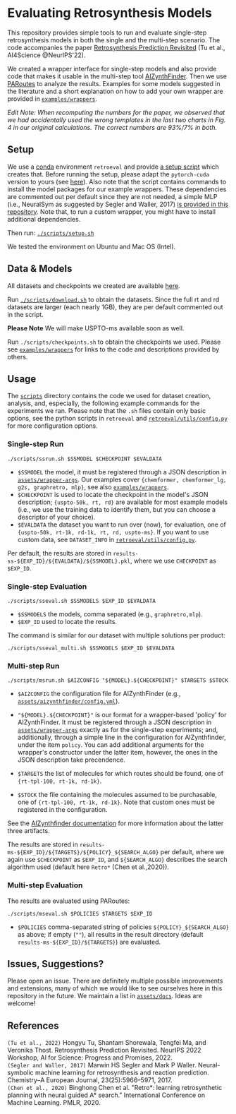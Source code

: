 # Evaluating Retrosynthesis Models

This repository provides simple tools to run and evaluate single-step retrosynthesis models in both the single and the multi-step scenario.
The code accompanies the paper [Retrosynthesis Prediction Revisited](https://openreview.net/pdf?id=kLzFuf4GoC-) (Tu et al., AI4Science @NeurIPS'22).


We created a wrapper interface for single-step models and also provide code that makes it usable in the multi-step tool [AIZynthFinder](https://github.com/MolecularAI/aizynthfinder). Then we use [PARoutes](https://github.com/MolecularAI/PaRoutes) to analyze the results. 
Examples for some models suggested in the literature and a short explanation on how to add your own wrapper are provided in [`examples/wrappers`](examples/wrappers). 

*Edit Note:
When recomputing the numbers for the paper, we observed that we had accidentally used the wrong templates
in the last two charts in Fig. 4 in our original calculations. The correct numbers are 93%/7% in both.*

## Setup 

We use a [conda](https://www.anaconda.com/) environment `retroeval` and provide [a setup script](scripts/setup.sh) which creates that. 
Before running the setup, please adapt the `pytorch-cuda` version to yours (see [here](https://pytorch.org/)). 
Also note that the script contains commands to install the model packages for our example wrappers. 
These dependencies are commented out per default since they are not needed, a simple MLP (i.e., NeuralSym as suggested by Segler and Waller, 2017) [is provided in this repository](examples/models/README.md).
Note that, to run a custom wrapper, you might have to install additional dependencies. 

Then run:
[``./scripts/setup.sh``](scripts/setup.sh)

We tested the environment on Ubuntu and Mac OS (Intel).


## Data & Models

All datasets and checkpoints we created are available [here](http://neurips.s3.us-east.cloud-object-storage.appdomain.cloud/index.html).

Run [``./scripts/download.sh``](scripts/download.sh) to obtain the datasets. Since the full rt and rd datasets are larger (each nearly 1GB), they are per default commented out in the script.

**Please Note**
We will make USPTO-ms available soon as well.

Run ``./scripts/checkpoints.sh`` to obtain the checkpoints we used.
Please see [`examples/wrappers`](examples/wrappers/README.md) for links to the code and descriptions provided by others.
## Usage

The [`scripts`](scripts) directory contains the code we used for dataset creation, analysis, and, especially, the following example commands for the experiments we ran.
Please note that the `.sh` files contain only basic options, see the python scripts in `retroeval` and [`retroeval/utils/config.py`](retroeval/utils/config.py) for more configuration options.
### Single-step Run 
`./scripts/ssrun.sh $SSMODEL $CHECKPOINT $EVALDATA`
  - `$SSMODEL` the model, it must be registered through a JSON description in [`assets/wrapper-args`](assets/wrapper-args). Our examples cover `{chemformer, chemformer_lg, g2s, graphretro, mlp}`, see also [`examples/wrappers`](examples/wrappers/README.md).
  - `$CHECKPOINT` is used to locate the checkpoint in the model's JSON description; `{uspto-50k, rt, rd}` are available for most example models (i.e., we use the training data to identify them, but you can choose a descriptor of your choice). 
  - `$EVALDATA` the dataset you want to run over (now), for evaluation, one of `{uspto-50k, rt-1k, rd-1k, rt, rd, uspto-ms}`. 
  If you want to use custom data, see `DATASET_INFO` in [`retroeval/utils/config.py`](retroeval/utils/config.py).

  Per default, the results are stored in `results-ss-${EXP_ID}/${EVALDATA}/${SSMODEL}.pkl`, where we use `CHECKPOINT` as `$EXP_ID`.
### Single-step Evaluation
`./scripts/sseval.sh $SSMODELS $EXP_ID $EVALDATA `
  - `$SSMODELS` the models, comma separated (e.g., `graphretro,mlp`).
  - `$EXP_ID` used to locate the results. 

The command is similar for our dataset with multiple solutions per product:
 
`./scripts/sseval_multi.sh $SSMODELS $EXP_ID $EVALDATA`

### Multi-step Run
`./scripts/msrun.sh $AIZCONFIG "${MODEL}.${CHECKPOINT}" $TARGETS $STOCK`
  - `$AIZCONFIG` the configuration file for AIZynthFinder (e.g., [`assets/aizynthfinder/config.yml`](assets/aizynthfinder/config.yml)).
  - `"${MODEL}.${CHECKPOINT}"` is our format for a wrapper-based 'policy' for AIZynthFinder. It must be registered through a JSON description in [`assets/wrapper-args`](assets/wrapper-args) exactly as for the single-step experiments; and, additionally, 
through a simple line in the configuration for AIZynthfinder, under the item `policy`. You can add additional arguments for the wrapper's constructor under the latter item, however, the ones in the JSON description take precendence.

  - `$TARGETS` the list of molecules for which routes should be found, one of `{rt-tpl-100, rt-1k, rd-1k}`.
  - `$STOCK` the file containing the molecules assumed to be purchasable, one of `{rt-tpl-100, rt-1k, rd-1k}`. Note that custom ones must be registered in the configuration. 
  
  See the [AIZynthfinder documentation](https://molecularai.github.io/aizynthfinder/) for more information about the latter three artifacts.

  The results are stored in `results-ms-${EXP_ID}/${TARGETS}/${POLICY}_${SEARCH_ALGO}` per default, 
  where we again use `$CHECKPOINT` as `$EXP_ID`, and `${SEARCH_ALGO}` describes the search algorithm used (default here `Retro*` (Chen et al.,2020)). 

### Multi-step Evaluation
The results are evaluated using PARoutes:

`./scripts/mseval.sh $POLICIES $TARGETS $EXP_ID` 

- `$POLICIES` comma-separated string of policies `${POLICY}_${SEARCH_ALGO}` as above; if empty (`""`), all results in the result directory (default `results-ms-${EXP_ID}/${TARGETS}`) are evaluated.


## Issues, Suggestions?

Please open an issue. There are definitely multiple possible improvements and extensions, 
many of which we would like to see ourselves here in this repository in the future. 
We maintain a list in [`assets/docs`](assets/docs/extensions.txt).
Ideas are welcome!


## References

`(Tu et al., 2022)`
Hongyu Tu, Shantam Shorewala,  Tengfei Ma, and Veronika Thost. Retrosynthesis Prediction Revisited. NeurIPS 2022 Workshop, AI for Science: Progress and Promises, 2022.
</br>
`(Segler and Waller, 2017)`
Marwin HS Segler and Mark P Waller. Neural-symbolic machine learning for retrosynthesis and reaction prediction. Chemistry–A European Journal, 23(25):5966–5971, 2017.
</br>
`(Chen et al., 2020)`
Binghong Chen et al. "Retro*: learning retrosynthetic planning with neural guided A* search." International Conference on Machine Learning. PMLR, 2020.
